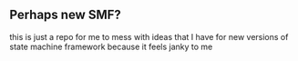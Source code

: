 ## Perhaps new SMF?
this is just a repo for me to mess with ideas that I have for new versions of state machine framework because it feels janky to me
